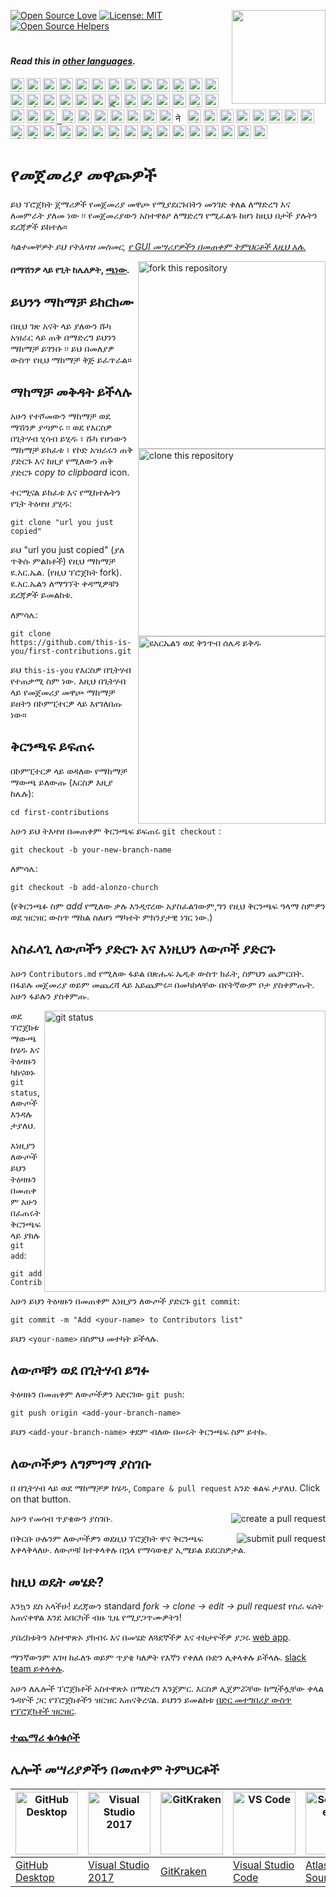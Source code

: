 [![Open Source Love](https://firstcontributions.github.io/open-source-badges/badges/open-source-v1/open-source.svg)](https://github.com/firstcontributions/open-source-badges)
[<img align="right" width="150" src="https://firstcontributions.github.io/assets/Readme/join-slack-team.png">](https://join.slack.com/t/firstcontributors/shared_invite/zt-mog68oas-dFnCPhZzJMd9A9dboJhi2g)
[![License: MIT](https://img.shields.io/badge/License-MIT-green.svg)](https://opensource.org/licenses/MIT)
[![Open Source Helpers](https://www.codetriage.com/roshanjossey/first-contributions/badges/users.svg)](https://www.codetriage.com/roshanjossey/first-contributions)
# 

#### _Read this in [other languages](translations/Translations.md)._

<kbd>[<img title="Shqip" alt="Shqip" src="https://cdn.staticaly.com/gh/hjnilsson/country-flags/master/svg/al.svg" width="22">](translations/README.al.md)</kbd>
<kbd>[<img title="Azərbaycan dili" alt="Azərbaycan dili" src="https://cdn.statically.io/flags/az.svg" width="22">](translations/README.aze.md)</kbd>
<kbd>[<img title="বাংলা" alt="বাংলা" src="https://cdn.staticaly.com/gh/hjnilsson/country-flags/master/svg/bd.svg" width="22">](translations/README.bn.md)</kbd>
<kbd>[<img title="Bulgarian" alt="Bulgarian" src="https://cdn.staticaly.com/gh/hjnilsson/country-flags/master/svg/bg.svg" width="22">](translations/README.bg.md)</kbd>
<kbd>[<img title="Português" alt="Português" src="https://cdn.staticaly.com/gh/hjnilsson/country-flags/master/svg/br.svg" width="22">](translations/README.pt_br.md)</kbd>
<kbd>[<img title="Català" alt="Català" src="https://firstcontributions.github.io/assets/Readme/catalan1.png" width="22">](translations/README.ca.md)</kbd>
<kbd>[<img title="中文 (Simplified)" alt="中文 (Simplified)" src="https://cdn.staticaly.com/gh/hjnilsson/country-flags/master/svg/cn.svg" width="22">](translations/README.chs.md)</kbd>
<kbd>[<img title="Czech" alt="Czech" src="https://cdn.staticaly.com/gh/hjnilsson/country-flags/master/svg/cz.svg" width="22">](translations/README.cs.md)</kbd>
<kbd>[<img title="Deutsch" alt="Deutsch" src="https://cdn.staticaly.com/gh/hjnilsson/country-flags/master/svg/de.svg" width="22">](translations/README.de.md)</kbd>
<kbd>[<img title="Dansk" alt="Dansk" src="https://cdn.staticaly.com/gh/hjnilsson/country-flags/master/svg/dk.svg" width="22">](translations/README.da.md)</kbd>
<kbd>[<img title="العربية" alt="العربية" src="https://cdn.staticaly.com/gh/hjnilsson/country-flags/master/svg/eg.svg" width="22">](translations/README.eg.md)</kbd>
<kbd>[<img title="Española" alt="Española" src="https://cdn.staticaly.com/gh/hjnilsson/country-flags/master/svg/es.svg" width="22">](translations/README.es.md)</kbd>
<kbd>[<img title="Française" alt="Française" src="https://cdn.staticaly.com/gh/hjnilsson/country-flags/master/svg/fr.svg" width="22">](translations/README.fr.md)</kbd>
<kbd>[<img title="Galego" alt="Galego" src="https://cdn.staticaly.com/gh/hjnilsson/country-flags/master/svg/gb-sct.svg" width="22">](translations/README.gl.md)</kbd>
<kbd>[<img title="Ελληνικά" alt="Ελληνικά" src="https://cdn.staticaly.com/gh/hjnilsson/country-flags/master/svg/gr.svg" width="22">](translations/README.gr.md)</kbd>
<kbd>[<img title="ქართული" alt="ქართული" src="https://cdn.staticaly.com/gh/hjnilsson/country-flags/master/svg/ge.svg" width="22">](translations/README.ge.md)</kbd>
<kbd>[<img title="Magyar" alt="Magyar" src="https://cdn.staticaly.com/gh/hjnilsson/country-flags/master/svg/hu.svg" width="22">](translations/README.hu.md)</kbd>
<kbd>[<img title="Bahasa Indonesia" alt="Bahasa Indonesia" src="https://cdn.staticaly.com/gh/hjnilsson/country-flags/master/svg/id.svg" width="22">](translations/README.id.md)</kbd>
<kbd>[<img title="עִברִית" alt="עִברִית" src="https://cdn.staticaly.com/gh/hjnilsson/country-flags/master/svg/il.svg" width="22">](translations/README.hb.md)</kbd>
<kbd>[<img title="हिंदी/ગુજરાતી/मराठी/മലയാളം/ಕನ್ನಡ/తెలుగు/छत्तीसगढ़ी/বাংলা/தமிழ்" alt="हिंदी/ગુજરાતી/मराठी/മലയാളം/ಕನ್ನಡ/తెలుగు/छत्तीसगढ़ी/বাংলা/தமிழ்" src="https://cdn.staticaly.com/gh/hjnilsson/country-flags/master/svg/in.svg" width="22">](translations/Translations.md)</kbd>
<kbd>[<img title="فارسی" alt="فارسی" src="https://cdn.staticaly.com/gh/hjnilsson/country-flags/master/svg/ir.svg" width="22">](translations/README.fa.md)</kbd>
<kbd>[<img title="Persian_Finglish" alt="Persian_Finglish" src="https://cdn.staticaly.com/gh/hjnilsson/country-flags/master/svg/ir.svg" width="22">](translations/README.fa.en.md)</kbd>
<kbd>[<img title="Italiano" alt="Italiano" src="https://cdn.staticaly.com/gh/hjnilsson/country-flags/master/svg/it.svg" width="22">](translations/README.it.md)</kbd>
<kbd>[<img title="日本語" alt="日本語" src="https://cdn.staticaly.com/gh/hjnilsson/country-flags/master/svg/jp.svg" width="22">](translations/README.ja.md)</kbd>
<kbd>[<img title="Kiswahili (Kenya)" alt="Kiswahili (Kenya)" src="https://cdn.staticaly.com/gh/hjnilsson/country-flags/master/svg/ke.svg" width="22">](translations/README.kws.md)</kbd>
<kbd>[<img title="한국어" alt="한국어" src="https://cdn.staticaly.com/gh/hjnilsson/country-flags/master/svg/kr.svg" width="22"> <img title="한국어" alt="한국어" src="https://cdn.staticaly.com/gh/hjnilsson/country-flags/master/svg/kp.svg" width="22">](translations/README.ko.md)</kbd>
<kbd>[<img title="Lietuvių kalba" alt="Lietuvių kalba" src="https://cdn.staticaly.com/gh/hjnilsson/country-flags/master/svg/lt.svg" width="22">](translations/README.lt.md)</kbd>
<kbd>[<img title="Limba Română" alt="Limba Română" src="https://cdn.staticaly.com/gh/hjnilsson/country-flags/master/svg/md.svg" width="22"> <img title="Limba Română" alt="Limba Română" src="https://cdn.staticaly.com/gh/hjnilsson/country-flags/master/svg/ro.svg" width="22">](translations/README.ro.md)</kbd>
<kbd>[<img title="မြန်မာ" alt="မြန်မာ" src="https://cdn.staticaly.com/gh/hjnilsson/country-flags/master/svg/mm.svg" width="22">](translations/README.mm_unicode.md)</kbd>
<kbd>[<img title="Македонски" alt="Македонски" src="https://cdn.staticaly.com/gh/hjnilsson/country-flags/master/svg/mk.svg" width="22">](translations/README.mk.md)</kbd>
<kbd>[<img title="Español de México" alt="Español de México" src="https://cdn.staticaly.com/gh/hjnilsson/country-flags/master/svg/mx.svg" width="22">](translations/README.mx.md)</kbd>
<kbd>[<img title="Bahasa Melayu / بهاس ملايو‎ / Malay" alt="Bahasa Melayu / بهاس ملايو‎ / Malay" src="https://cdn.staticaly.com/gh/hjnilsson/country-flags/master/svg/my.svg" width="22">](translations/README.my.md)</kbd>
<kbd>[<img title="Dutch" alt="Dutch" src="https://cdn.staticaly.com/gh/hjnilsson/country-flags/master/svg/ml.svg" width="22">](translations/README.nl.md)</kbd>
<kbd>[<img title="Norsk" alt="Norsk" src="https://cdn.staticaly.com/gh/hjnilsson/country-flags/master/svg/no.svg" width="22">](translations/README.no.md)</kbd>
<kbd>[<img title="नेपाली" alt="नेपाली" src="https://cdn.staticaly.com/gh/hjnilsson/country-flags/master/svg/np.svg" width="15">](translations/README.np.md)</kbd>
<kbd>[<img title="Wikang Filipino" alt="Wikang Filipino" src="https://cdn.staticaly.com/gh/hjnilsson/country-flags/master/svg/ph.svg" width="22">](translations/README.tl.md)</kbd>
<kbd>[<img title="English (Pirate)" alt="English (Pirate)" src="https://firstcontributions.github.io/assets/Readme/pirate.png" width="22">](translations/README.en-pirate.md)</kbd>
<kbd>[<img title="اُاردو" alt="اردو" src="https://cdn.staticaly.com/gh/hjnilsson/country-flags/master/svg/pk.svg" width="22">](translations/README.ur.md)</kbd>
<kbd>[<img title="Polski" alt="Polski" src="https://cdn.staticaly.com/gh/hjnilsson/country-flags/master/svg/pl.svg" width="22">](translations/README.pl.md)</kbd>
<kbd>[<img title="Português (Portugal)" alt="Português (Portugal)" src="https://cdn.staticaly.com/gh/hjnilsson/country-flags/master/svg/pt.svg" width="22">](translations/README.pt-pt.md)</kbd>
<kbd>[<img title="Русский язык" alt="Русский язык" src="https://cdn.staticaly.com/gh/hjnilsson/country-flags/master/svg/ru.svg" width="22">](translations/README.ru.md)</kbd>
<kbd>[<img title="عربى" alt="عربى" src="https://cdn.staticaly.com/gh/hjnilsson/country-flags/master/svg/sa.svg" width="22">](translations/README.ar.md)</kbd>
<kbd>[<img title="Svenska" alt="Svenska" src="https://cdn.staticaly.com/gh/hjnilsson/country-flags/master/svg/se.svg" width="22">](translations/README.se.md)</kbd>
<kbd>[<img title="Slovenčina" alt="Slovenčina" src="https://cdn.staticaly.com/gh/hjnilsson/country-flags/master/svg/sk.svg" width="22">](translations/README.slk.md)</kbd>
<kbd>[<img title="Slovenščina" alt="Slovenščina" src="https://cdn.staticaly.com/gh/hjnilsson/country-flags/master/svg/si.svg" width="22">](translations/README.sl.md)</kbd>
<kbd>[<img title="ภาษาไทย" alt="ภาษาไทย" src="https://cdn.staticaly.com/gh/hjnilsson/country-flags/master/svg/th.svg" width="22">](translations/README.th.md)</kbd>
<kbd>[<img title="Türkçe" alt="Türkçe" src="https://cdn.staticaly.com/gh/hjnilsson/country-flags/master/svg/tr.svg" width="22">](translations/README.tr.md)</kbd>
<kbd>[<img title="中文(Traditional)" alt="中文(Traditional)" src="https://cdn.staticaly.com/gh/hjnilsson/country-flags/master/svg/tw.svg" width="22">](translations/README.cht.md)</kbd>
<kbd>[<img title="Українська" alt="Українська" src="https://cdn.staticaly.com/gh/hjnilsson/country-flags/master/svg/ua.svg" width="22">](translations/README.ua.md)</kbd>
<kbd>[<img title="Tiếng Việt" alt="Tiếng Việt" src="https://cdn.staticaly.com/gh/hjnilsson/country-flags/master/svg/vn.svg" width="22">](translations/README.vn.md)</kbd>
<kbd>[<img title="Zulu (South Africa)" alt="Zulu (South Africa)" src="https://cdn.staticaly.com/gh/hjnilsson/country-flags/master/svg/za.svg" width="22">](translations/README.zul.md)</kbd>
<kbd>[<img title="Afrikaans (South Africa)" alt="Afrikaans (South Africa)" src="https://cdn.staticaly.com/gh/hjnilsson/country-flags/master/svg/za.svg" width="22">](translations/README.afk.md)</kbd>
<kbd>[<img title="Igbo (Nigeria)" alt="Igbo (Nigeria)" src="https://cdn.staticaly.com/gh/hjnilsson/country-flags/master/svg/ng.svg" width="22">](translations/README.igb.md)</kbd>
<kbd>[<img title="Latvia" alt="Latvia" src="https://cdn.staticaly.com/gh/hjnilsson/country-flags/master/svg/lv.svg" width="22">](translations/README.lv.md)</kbd>
<kbd>[<img title="Suomeksi" alt="Suomeksi" src="https://cdn.staticaly.com/gh/hjnilsson/country-flags/master/svg/fi.svg" width="22">](translations/README.fi.md)</kbd>
<kbd>[<img title="Беларуская мова" alt="Беларуская мова" src="https://cdn.staticaly.com/gh/hjnilsson/country-flags/master/svg/by.svg" width="22">](translations/README.by.md)</kbd>
<kbd>[<img title="Српски" alt="Српски" src="https://cdn.staticaly.com/gh/hjnilsson/country-flags/master/svg/rs.svg" width="22">](translations/README.sr.md)</kbd>
<kbd>[<img title="Қазақша" alt="Қазақша" src="https://cdn.staticaly.com/gh/hjnilsson/country-flags/master/svg/kz.svg" width="22">](translations/README.kz.md)</kbd>
<kbd>[<img title="አማርኛ" alt="አማርኛ" src="https://cdn.staticaly.com/gh/hjnilsson/country-flags/master/svg/et.svg" width="22">](translations/README.et.md)</kbd>

# 

# የመጀመሪያ መዋጮዎች

ይህ ፕሮጀክት ጀማሪዎች የመጀመሪያ መዋጮ የሚያደርጉበትን መንገድ ቀለል ለማድረግ እና ለመምራት ያለመ ነው ፡፡ የመጀመሪያውን አስተዋፅዖ ለማድረግ የሚፈልጉ ከሆነ ከዚህ በታች ያሉትን ደረጃዎች ይከተሉ።

_ካልተመቸዎት ይህ የትእዛዝ መስመር, [የ GUI መሣሪያዎችን በመጠቀም ትምህርቶች እዚህ አሉ.](#tutorials-using-other-tools)_

<img align="right" width="300" src="https://firstcontributions.github.io/assets/Readme/fork.png" alt="fork this repository" />

#### በማሽንዎ ላይ የጊት ከሌለዎት, [ጫነው](https://help.github.com/articles/set-up-git/).

## ይህንን ማከማቻ ይከርክሙ

በዚህ ገጽ አናት ላይ ያለውን ሹካ አዝራር ላይ ጠቅ በማድረግ ይህንን ማከማቻ ይገንቡ ፡፡
ይህ በመለያዎ ውስጥ የዚህ ማከማቻ ቅጅ ይፈጥራል።

## ማከማቻ መቅዳት ይችላሉ

<img align="right" width="300" src="https://firstcontributions.github.io/assets/Readme/clone.png" alt="clone this repository" />

አሁን የተሾመውን ማከማቻ ወደ ማሽንዎ ያጣምሩ ፡፡ ወደ የእርስዎ በጊትሃብ ሂሳብ ይሂዱ ፣ ሹካ የሆነውን ማከማቻ ይክፈቱ ፣ የኮድ አዝራሩን ጠቅ ያድርጉ እና ከዚያ
የሚለውን ጠቅ ያድርጉ _copy to clipboard_ icon.

ተርሚናል ይክፈቱ እና የሚከተሉትን የጊት ትዕዛዝ ያሂዱ:

```
git clone "url you just copied"
```

ይህ "url you just copied" (ያለ ጥቅሱ ምልክቶች) የዚህ ማከማቻ ዩ.አር.ኤል. (የዚህ ፕሮጀክት fork). ዩ.አር.ኤልን ለማግኘት ቀዳሚዎቹን ደረጃዎች ይመልከቱ.

<img align="right" width="300" src="https://firstcontributions.github.io/assets/Readme/copy-to-clipboard.png" alt="ዩአርኤልን ወደ ቅንጥብ ሰሌዳ ይቅዱ" />

ለምሳሌ:

```
git clone https://github.com/this-is-you/first-contributions.git
```

ይህ `this-is-you` የእርስዎ በጊትሃብ የተጠቃሚ ስም ነው. እዚህ በጊትሃብ ላይ የመጀመሪያ መዋጮ ማከማቻ ይዘትን በኮምፒተርዎ ላይ እየገለበጡ ነው።

## ቅርንጫፍ ይፍጠሩ

በኮምፒተርዎ ላይ ወዳለው የማከማቻ ማውጫ ይለውጡ (እርስዎ እዚያ ከሌሉ):

```
cd first-contributions
```

አሁን ይህ ትእዛዝ በመጠቀም ቅርንጫፍ ይፍጠሩ `git checkout` :

```
git checkout -b your-new-branch-name
```

ለምሳሌ:

```
git checkout -b add-alonzo-church
```

(የቅርንጫፉ ስም  _add_ የሚለው ቃሉ እንዲኖረው አያስፈልገውም,ግን የዚህ ቅርንጫፍ ዓላማ ስምዎን ወደ ዝርዝር ውስጥ ማከል ስለሆነ ማካተት ምክንያታዊ ነገር ነው.)

## አስፈላጊ ለውጦችን ያድርጉ እና እነዚህን ለውጦች ያድርጉ

አሁን `Contributors.md` የሚለው ፋይል በጽሑፍ ኤዲቶ ውስጥ ክፈት, ስምህን ጨምርበት. በፋይሉ መጀመሪያ ወይም መጨረሻ ላይ አይጨምሩ። በመካከላቸው በየትኛውም ቦታ ያስቀምጡት. አሁን ፋይሉን ያስቀምጡ.

<img align="right" width="450" src="https://firstcontributions.github.io/assets/Readme/git-status.png" alt="git status" />

ወደ ፕሮጀክቱ ማውጫ ከሄዱ እና ትዕዛዙን ካከናወኑ `git status`, ለውጦች እንዳሉ ታያለህ.

እነዚያን ለውጦች ይህን ትዕዛዙን በመጠቀም አሁን በፈጠሩት ቅርንጫፍ ላይ ያክሉ `git add`:

```
git add Contributors.md
```

አሁን ይህን ትዕዛዙን በመጠቀም እነዚያን ለውጦች ያድርጉ `git commit`:

```
git commit -m "Add <your-name> to Contributors list"
```

ይህን `<your-name>` በስምህ መተካት ይችላሉ.

## ለውጦቹን ወደ በጊትሃብ ይግፉ

ትዕዛዙን በመጠቀም ለውጦችዎን አድርገው `git push`:

```
git push origin <add-your-branch-name>
```

ይህን `<add-your-branch-name>` ቀደም ብለው በሠሩት ቅርንጫፍ ስም ይተኩ.

## ለውጦችዎን ለግምገማ ያስገቡ

በ በጊትሃብ ላይ ወደ ማከማቻዎ ከሄዱ,  `Compare & pull request` አንድ ቁልፍ ታያለህ. Click on that button.

<img style="float: right;" src="https://firstcontributions.github.io/assets/Readme/compare-and-pull.png" alt="create a pull request" />

አሁን የመሳብ ጥያቄውን ያስገቡ.

<img style="float: right;" src="https://firstcontributions.github.io/assets/Readme/submit-pull-request.png" alt="submit pull request" />

በቅርቡ ሁሉንም ለውጦችዎን ወደዚህ ፕሮጀክት ዋና ቅርንጫፍ እቀላቅላለሁ. ለውጦቹ ከተቀላቀሉ በኋላ የማሳወቂያ ኢሜይል ይደርስዎታል.

## ከዚህ ወዴት መሄድ?

እንኳን ደስ አላችሁ! ደረጃውን standard _fork -> clone -> edit -> pull request_ የስራ ፍሰት አጠናቀዋል እንደ አበርካች ብዙ ጊዜ የሚያጋጥሙዎትን!

ያበረከቱትን አስተዋጽኦ ያክብሩ እና በመሄድ ለጓደኞችዎ እና ተከታዮችዎ ያጋሩ [web app](https://firstcontributions.github.io/#social-share).

ማንኛውንም እገዛ ከፈለጉ ወይም ጥያቄ ካለዎት የእኛን የቀለለ ቡድን ሊቀላቀሉ ይችላሉ. [slack team ይቀላቀሉ](https://join.slack.com/t/firstcontributors/shared_invite/zt-kpbyrmkk-JDkRtchcvRvQ0qK4iPmyvA).

አሁን ለሌሎች ፕሮጀክቶች አስተዋጽኦ በማድረግ እንጀምር. እርስዎ ሊጀምሯቸው ከሚችሏቸው ቀላል ጉዳዮች ጋር የፕሮጀክቶችን ዝርዝር አጠናቅረናል. ይህንን ይመልከቱ [በድር መተግበሪያ ውስጥ የፕሮጀክቶች ዝርዝር](https://firstcontributions.github.io/#project-list).

### [ተጨማሪ ቁሳቁሶች](additional-material/git_workflow_scenarios/additional-material.md)

## ሌሎች መሣሪያዎችን በመጠቀም ትምህርቶች

| <a href="gui-tool-tutorials/github-desktop-tutorial.md"><img alt="GitHub Desktop" src="https://desktop.github.com/images/desktop-icon.svg" width="100"></a> | <a href="gui-tool-tutorials/github-windows-vs2017-tutorial.md"><img alt="Visual Studio 2017" src="https://upload.wikimedia.org/wikipedia/commons/c/cd/Visual_Studio_2017_Logo.svg" width="100"></a> | <a href="gui-tool-tutorials/gitkraken-tutorial.md"><img alt="GitKraken" src="https://firstcontributions.github.io/assets/gui-tool-tutorials/gitkraken-tutorial/gk-icon.png" width="100"></a> | <a href="gui-tool-tutorials/github-windows-vs-code-tutorial.md"><img alt="VS Code" src="https://upload.wikimedia.org/wikipedia/commons/2/2d/Visual_Studio_Code_1.18_icon.svg" width=100></a> | <a href="gui-tool-tutorials/sourcetree-macos-tutorial.md"><img alt="Sourcetree App" src="https://wac-cdn.atlassian.com/dam/jcr:81b15cde-be2e-4f4a-8af7-9436f4a1b431/Sourcetree-icon-blue.svg" width=100></a> | <a href="gui-tool-tutorials/github-windows-intellij-tutorial.md"><img alt="IntelliJ IDEA" src="https://upload.wikimedia.org/wikipedia/commons/9/9c/IntelliJ_IDEA_Icon.svg" width=100></a> |
| ----------------------------------------------------------------------------------------------------------------------------------------------------------- | --------------------------------------------------------------------------------------------------------------------------------------------------------------------------------------------------- | ------------------------------------------------------------------------------------------------------------------- | -------------------------------------------------------------------------------------------------------------------------------------------------------------------------------------------- | ------------------------------------------------------------------------------------------------------------------------------------------------------------------------------------------------------------ | ----------------------------------------------------------------------------------------------------------------------------------------------------------------------------------------- |
| [GitHub Desktop](gui-tool-tutorials/github-desktop-tutorial.md)                                                                                             | [Visual Studio 2017](gui-tool-tutorials/github-windows-vs2017-tutorial.md)                                                                                                                          | [GitKraken](gui-tool-tutorials/gitkraken-tutorial.md)                                                               | [Visual Studio Code](gui-tool-tutorials/github-windows-vs-code-tutorial.md)                                                                                                                  | [Atlassian Sourcetree](gui-tool-tutorials/sourcetree-macos-tutorial.md)                                                                                                                                      | [IntelliJ IDEA](gui-tool-tutorials/github-windows-intellij-tutorial.md)                                                                                                                   |
